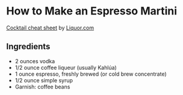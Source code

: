 # How to Make an Espresso Martini
[Cocktail cheat sheet](https://www.liquor.com/recipes/espresso-martini-2/) by [Liquor.com](https://www.liquor.com)



## Ingredients
- 2 ounces vodka
- 1/2 ounce coffee liqueur (usually Kahlúa)
- 1 ounce espresso, freshly brewed (or cold brew concentrate)
- 1/2 ounce simple syrup
- Garnish: coffee beans